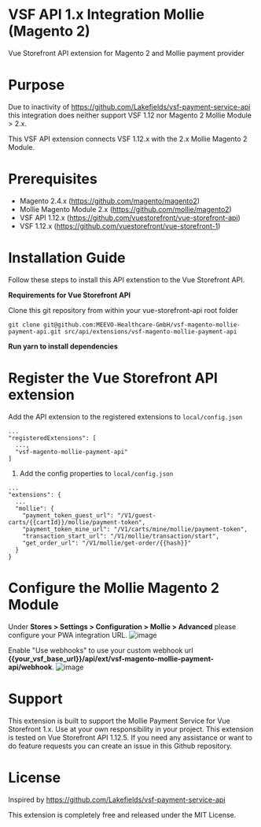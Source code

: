 # VSF API 1.x Integration Mollie (Magento 2)
Vue Storefront API extension for Magento 2 and Mollie payment provider

# Purpose
Due to inactivity of https://github.com/Lakefields/vsf-payment-service-api this integration does neither support VSF 1.12 nor Magento 2 Mollie Module > 2.x.

This VSF API extension connects VSF 1.12.x with the 2.x Mollie Magento 2 Module.

# Prerequisites
- Magento 2.4.x (https://github.com/magento/magento2)
- Mollie Magento Module 2.x (https://github.com/mollie/magento2)
- VSF API 1.12.x (https://github.com/vuestorefront/vue-storefront-api)
- VSF 1.12.x (https://github.com/vuestorefront/vue-storefront-1)

# Installation Guide
Follow these steps to install this API extenstion to the Vue Storefront API. 

**Requirements for Vue Storefront API**

Clone this git repository from within your vue-storefront-api root folder

```shell
git clone git@github.com:MEEVO-Healthcare-GmbH/vsf-magento-mollie-payment-api.git src/api/extensions/vsf-magento-mollie-payment-api
```

**Run yarn to install dependencies**

# Register the Vue Storefront API extension
Add the API extension to the registered extensions to `local/config.json`

```
...
"registeredExtensions": [
  ...,
  "vsf-magento-mollie-payment-api"
]
```

1. Add the config properties to `local/config.json`

```
...
"extensions": {
  ...
  "mollie": {
    "payment_token_guest_url": "/V1/guest-carts/{{cartId}}/mollie/payment-token",
    "payment_token_mine_url": "/V1/carts/mine/mollie/payment-token",
    "transaction_start_url": "/V1/mollie/transaction/start",
    "get_order_url": "/V1/mollie/get-order/{{hash}}"
  }   
}

```
# Configure the Mollie Magento 2 Module
Under **Stores > Settings > Configuration > Mollie > Advanced** please configure your PWA integration URL.
![image](https://user-images.githubusercontent.com/32599710/172823392-2b3cc15e-e2ad-40d3-9941-ba3b80be2165.png)

Enable "Use webhooks" to use your custom webhook url **{{your_vsf_base_url}}/api/ext/vsf-magento-mollie-payment-api/webhook**.
![image](https://user-images.githubusercontent.com/32599710/172822765-5436afe6-abb0-4b33-b6c2-296e7b930553.png)

# Support
This extension is built to support the Mollie Payment Service for Vue Storefront 1.x.
Use at your own responsibility in your project. This extension is tested on Vue Storefront API 1.12.5.
If you need any assistance or want to do feature requests you can create an issue in this Github repository.

# License
Inspired by https://github.com/Lakefields/vsf-payment-service-api

This extension is completely free and released under the MIT License.
